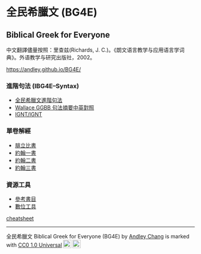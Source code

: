 # 全民希臘文 (BG4E)

## Biblical Greek for Everyone

中文翻譯儘量按照：里查兹(Richards, J. C.)。《朗文语言教学与应用语言学词典》。外语教学与研究出版社，2002。


https://andley.github.io/BG4E/
 

### 進階句法 (IBG4E–Syntax)
- [全民希臘文進階句法](Syntax/BG4E-Syntax.md)
- [Wallace GGBB 句法摘要中英對照](GGBB/GGBB.md)
- [IGNT/IGNT](IGNT/IGNT.md)


### 單卷解經
- [腓立比書](50-Philippians/Philippians-Notes.md)
- [約翰一書](62-1John/1John-Notes.md)
- [約翰二書](63-2John/2John-Notes.md)
- [約翰三書](64-3John/3John-Notes.md)


### 資源工具
- [參考書目](Biblography.md)
- [數位工具](Digital-Tools.md)


[cheatsheet](cheatsheet.md)



---
<p xmlns:cc="http://creativecommons.org/ns#" xmlns:dct="http://purl.org/dc/terms/"><span property="dct:title">全民希臘文 Biblical Greek for Everyone (BG4E)</span> by <a rel="cc:attributionURL dct:creator" property="cc:attributionName" href="https://github.com/Andley">Andley Chang</a> is marked with <a href="http://creativecommons.org/publicdomain/zero/1.0?ref=chooser-v1" target="_blank" rel="license noopener noreferrer" style="display:inline-block;">CC0 1.0 Universal<img style="height:22px!important;margin-left:3px;vertical-align:text-bottom;" src="https://mirrors.creativecommons.org/presskit/icons/cc.svg?ref=chooser-v1"><img style="height:22px!important;margin-left:3px;vertical-align:text-bottom;" src="https://mirrors.creativecommons.org/presskit/icons/zero.svg?ref=chooser-v1"></a></p>
